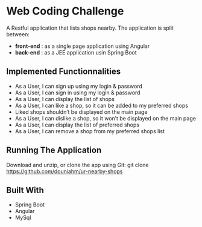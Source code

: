 # Web Coding Challenge
A Restful application that lists shops nearby. The application is split between:
  - **front-end** : as a single page application using Angular
  - **back-end** : as a JEE application usin Spring Boot
 
## Implemented Functionnalities
* As a User, I can sign up using my login & password
* As a User, I can sign in using my login & password
* As a User, I can display the list of shops 
* As a User, I can like a shop, so it can be added to my preferred shops
* Liked shops shouldn’t be displayed on the main page
* As a User, I can dislike a shop, so it won’t be displayed on the main page
* As a User, I can display the list of preferred shops
* As a User, I can remove a shop from my preferred shops list

## Running The Application
Download and unzip, or clone the app using Git:
git clone https://github.com/douniahm/ur-nearby-shops

## Built With
- Spring Boot
- Angular
- MySql


